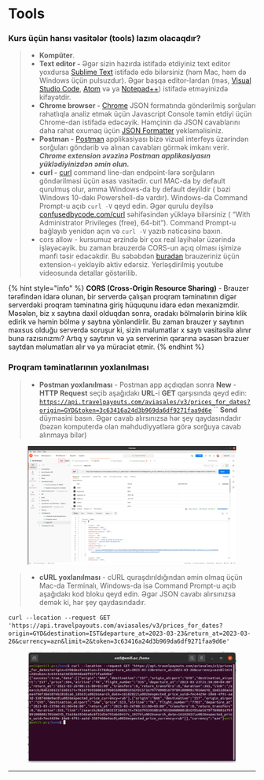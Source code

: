 # Tools

### Kurs üçün hansı vasitələr (tools) lazım olacaqdır?

> * **Kompüter**.
> * **Text editor -** Əgər sizin hazırda istifadə etdiyiniz text editor yoxdursa [Sublime Text](https://www.sublimetext.com/) istifadə edə bilərsiniz (həm Mac, həm də Windows üçün pulsuzdur). Əgər başqa editor-lardan (məs, [Visual Studio Code](https://code.visualstudio.com/), [Atom](https://atom.io/) və ya [Notepad++](https://notepad-plus-plus.org/)) istifadə etməyinizdə kifayətdir.&#x20;
> * **Chrome browser -** [Chrome](https://www.google.com/chrome/browser/desktop/index.html) JSON formatında göndərilmiş sorğuları rahatlıqla analiz etmək üçün Javascript Console təmin etdiyi üçün Chrome-dan istifadə edəcəyik. Həmçinin də JSON cavablarını daha rahat oxumaq üçün [JSON Formatter](https://chrome.google.com/webstore/detail/json-formatter/bcjindcccaagfpapjjmafapmmgkkhgoa?hl=en) yekləməlisiniz.
> * **Postman -** [Postman](https://www.getpostman.com/) applikasiyası bizə vizual interfeys üzərindən sorğuları göndərib və alınan cavabları görmək imkanı verir. _**Chrome extension əvəzinə Postman applikasiyasın yüklədiyinizdən əmin olun.**_
> * **curl -** [curl](https://curl.haxx.se/)  command line-dan endpoint-lərə sorğuların göndərilməsi üçün əsas vasitədir. curl MAC-da by default qurulmuş olur, amma Windows-da by default deyildir ( bəzi Windows 10-dakı Powershell-də vardır).  Windows-da Command Prompt-u açıb `curl -V` qeyd edin. Əgər qurulu deyilsə [confusedbycode.com/curl](http://confusedbycode.com/curl) səhifəsindən yükləyə bilərsiniz ( “With Administrator Privileges (free), 64-bit”). Command Prompt-u bağlayıb yenidən açın və `curl -V` yazıb nəticəsinə baxın.
> * cors allow - kursumuz ərzində bir çox real layihələr üzərində işləyəcəyik. bu zaman brauzerdə CORS-un açıq olması işimizə mənfi təsir edəcəkdir. Bu səbəbdən [buradan](https://chrome.google.com/webstore/detail/allow-cors-access-control/lhobafahddgcelffkeicbaginigeejlf?hl=en) brauzeriniz üçün extension-ı yekləyib aktiv edərsiz. Yerləşdirilmiş youtube videosunda detallar göstərilib.

{% hint style="info" %}
**CORS (Cross-Origin Resource Sharing)** - Brauzer tərəfindən idarə olunan, bir serverdə çalışan proqram təminatının digər serverdəki proqram təminatına giriş hüququnu idarə edən mexanizmdir. Məsələn, biz x saytına daxil olduqdan sonra, oradakı bölmələrin birinə klik edirik və həmin bölmə y saytına yönləndirlir. Bu zaman brauzer y saytının məxsus olduğu serverdə soruşur ki, sizin məlumatlar x saytı vasitəsilə alınır buna razısınızmı? Artıq y saytının və ya serverinin qərarına əsasən brazuer saytdan məlumatları alır və ya müraciət etmir.&#x20;
{% endhint %}

### Proqram təminatlarının yoxlanılması <a href="#testing-your-setup" id="testing-your-setup"></a>

> * **Postman yoxlanılması** - Postman app açdıqdan sonra **New** - **HTTP Request** seçib aşağıdakı **URL**-i **GET** qarşısında qeyd edin: [`https://api.travelpayouts.com/aviasales/v3/prices_for_dates?origin=GYD&token=3c63416a24d3b969da6df9271faa9d6e`](https://api.travelpayouts.com/aviasales/v3/prices\_for\_dates?origin=GYD\&token=3c63416a24d3b969da6df9271faa9d6e) `` **Send** düyməsini basın. Əgər cavab alırsınızsa hər şey qaydasındadır (bəzən komputerdə olan məhdudiyyətlərə görə sorğuya cavab alınmaya bilər)&#x20;

<figure><img src="../.gitbook/assets/image (2).png" alt=""><figcaption></figcaption></figure>

> * **cURL yoxlanılması** - cURL quraşdırıldığından əmin olmaq üçün Mac-da Terminalı, Windows-da isə Command Prompt-u açıb aşağıdakı kod bloku qeyd edin. Əgər JSON cavabı alırsınızsa demək ki, hər şey qaydasındadır.

```
curl --location --request GET 'https://api.travelpayouts.com/aviasales/v3/prices_for_dates?origin=GYD&destination=IST&departure_at=2023-03-23&return_at=2023-03-26&currency=azn&limit=2&token=3c63416a24d3b969da6df9271faa9d6e'
```

<figure><img src="../.gitbook/assets/image (3).png" alt=""><figcaption></figcaption></figure>

****
